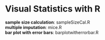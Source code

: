 # Visual Statistics with R

**sample size calculation**: sampleSizeCal.R   
**multiple imputation**: mice.R    
**bar plot with error bars**: barplotwitherrorbar.R     
 




